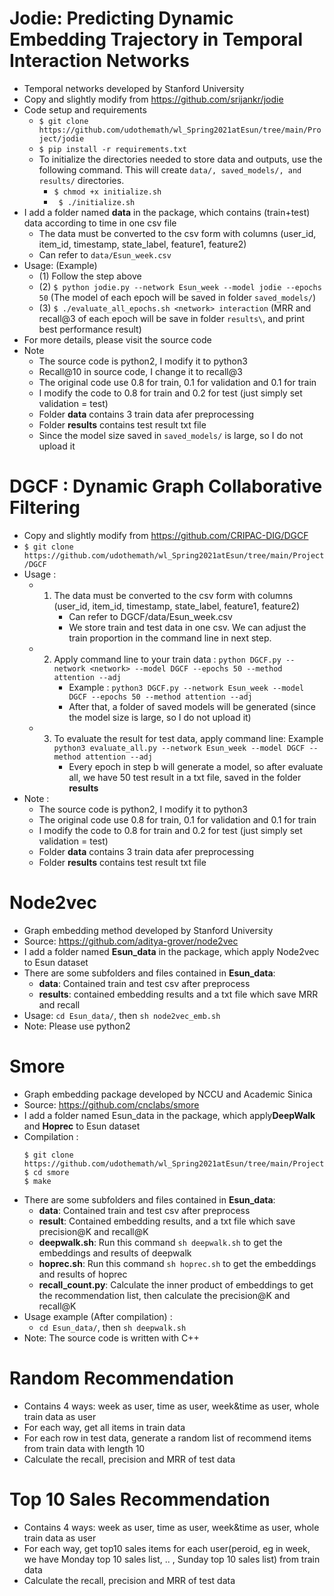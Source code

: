 # Jodie: Predicting Dynamic Embedding Trajectory in Temporal Interaction Networks
- Temporal networks developed by Stanford University
- Copy and slightly modify from https://github.com/srijankr/jodie
-  Code setup and requirements
    - ```$ git clone https://github.com/udothemath/wl_Spring2021atEsun/tree/main/Project/jodie```
    - ```$ pip install -r requirements.txt```
    - To initialize the directories needed to store data and outputs, use the following command. This will create ```data/, saved_models/, and results/``` directories.
        - ```$ chmod +x initialize.sh```
        - ``` $ ./initialize.sh```
- I add a folder named **data** in the package, which contains (train+test) data according to time in one csv file
    - The data must be converted to the csv form with columns (user_id, item_id, timestamp, state_label, feature1, feature2)
    - Can refer to ```data/Esun_week.csv```
- Usage: (Example)
    - (1) Follow the step above
    - (2) ```$ python jodie.py --network Esun_week --model jodie --epochs 50``` (The model of each epoch will be saved in folder ```saved_models/```)
    - (3) ```$ ./evaluate_all_epochs.sh <network> interaction``` (MRR and recall@3 of each epoch will be save in folder ```results\```, and print best performance result)
- For more details, please visit the source code
- Note
    - The source code is python2, I modify it to python3 
    - Recall@10 in source code, I change it to recall@3
    - The original code use 0.8 for train, 0.1 for validation and 0.1 for train
    - I modify the code to 0.8 for train and 0.2 for test (just simply set validation = test)
    - Folder **data** contains 3 train data afer preprocessing
    - Folder **results** contains test result txt file 
    - Since the model size saved in ```saved_models/``` is large, so I do not upload it

# DGCF : Dynamic Graph Collaborative Filtering
- Copy and slightly modify from https://github.com/CRIPAC-DIG/DGCF
- ```$ git clone https://github.com/udothemath/wl_Spring2021atEsun/tree/main/Project/DGCF```
- Usage : 
  - 1. The data must be converted to the csv form with columns (user_id, item_id, timestamp, state_label, feature1, feature2)
        - Can refer to DGCF/data/Esun_week.csv
        - We store train and test data in one csv. We can adjust the train proportion in the command line in next step.
  - 2. Apply command line to your train data : ```python DGCF.py --network <network> --model DGCF --epochs 50 --method attention --adj```
        - Example :   ```python3 DGCF.py --network Esun_week --model DGCF --epochs 50 --method attention --adj```  
        - After that, a folder of saved models will be generated (since the model size is large, so I do not upload it)
  - 3. To evaluate the result for test data, apply command line: Example ```python3 evaluate_all.py --network Esun_week --model DGCF --method attention --adj```
        - Every epoch in step b will generate a model, so after evaluate all, we have 50 test result in a txt file, saved in the folder **results**
- Note : 
  - The source code is python2, I modify it to python3 
  - The original code use 0.8 for train, 0.1 for validation and 0.1 for train
  - I modify the code to 0.8 for train and 0.2 for test (just simply set validation = test)
  - Folder **data** contains 3 train data afer preprocessing
  - Folder **results** contains test result txt file 

# Node2vec
- Graph embedding method developed by Stanford University
- Source: https://github.com/aditya-grover/node2vec
- I add a folder named **Esun_data** in the package, which apply Node2vec to Esun dataset 
- There are some subfolders and files contained in **Esun_data**:
    - **data**: Contained train and test csv after preprocess
    - **results**: contained embedding results and a txt file which save MRR and recall
- Usage: ```cd Esun_data/```, then ```sh node2vec_emb.sh ```
- Note: Please use python2

# Smore 
- Graph embedding package developed by NCCU and Academic Sinica
- Source: https://github.com/cnclabs/smore
- I add a folder named Esun_data in the package, which apply**DeepWalk** and **Hoprec** to Esun dataset 
- Compilation : 
    ```
    $ git clone https://github.com/udothemath/wl_Spring2021atEsun/tree/main/Project/smore
    $ cd smore
    $ make
    ```
- There are some subfolders and files contained in **Esun_data**:
    - **data**: Contained train and test csv after preprocess
    - **result**: Contained embedding results, and a txt file which save precision@K and recall@K
    - **deepwalk.sh**: Run this command ```sh deepwalk.sh``` to get the embeddings and results of deepwalk
    - **hoprec.sh**: Run this command ```sh hoprec.sh``` to get the embeddings and results of hoprec
    - **recall_count.py**: Calculate the inner product of embeddings to get the recommendation list, then calculate the precision@K and recall@K
- Usage example (After compilation) :
    - ```cd Esun_data/```, then ```sh deepwalk.sh```
- Note: The source code is written with C++
# Random Recommendation
- Contains 4 ways: week as user, time as user, week&time as user, whole train data as user
- For each way, get all items in train data
- For each row in test data, generate a random list of recommend items from train data with length 10
- Calculate the recall, precision and MRR of test data

# Top 10 Sales Recommendation
- Contains 4 ways: week as user, time as user, week&time as user, whole train data as user
- For each way, get top10 sales items for each user(peroid, eg in week, we have Monday top 10 sales list, .. , Sunday top 10 sales list) from train data
- Calculate the recall, precision and MRR of test data



